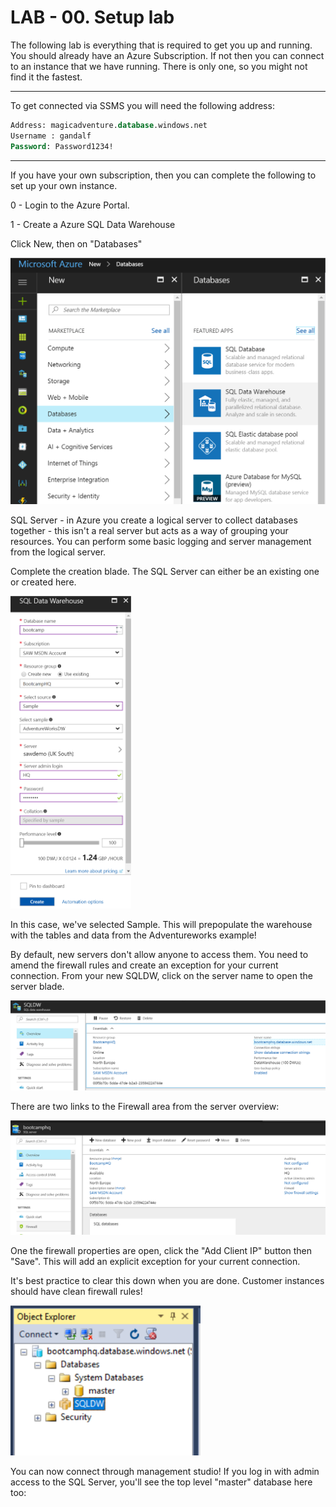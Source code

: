 # LAB - 00. Setup lab
The following lab is everything that is required to get you up and running. You should already have an Azure Subscription. If not then you can connect to an instance that we have running. There is only one, so you might not find it the fastest. 

------------------------------------------------------------------
To get connected via SSMS you will need the following address: 

```sql
Address: magicadventure.database.windows.net
Username : gandalf
Password: Password1234!
```
-------------------------------------------------------------------

If you have your own subscription, then you can complete the following to set up your own instance. 

0 - Login to the Azure Portal. 

1 - Create a Azure SQL Data Warehouse
 
Click New, then on "Databases"
 
![GitHub Logo](/images/AzureSQLDW.png)

SQL Server - in Azure you create a logical server to collect databases together - this isn't a real server but acts as a way of grouping your resources. You can perform some basic logging and server management from the logical server.
 
Complete the creation blade. The SQL Server can either be an existing one or created here.
 
<img src="https://github.com/Adatis/AzureSQLDataWarehouse-Workshop/blob/master/images/AzureSQLDW_Config.png" height="500">
 
In this case, we've selected Sample. This will prepopulate the warehouse with the tables and data from the Adventureworks example!
 
By default, new servers don't allow anyone to access them. You need to amend the firewall rules and create an exception for your current connection. From your new SQLDW, click on the server name to open the server blade.
 
![GitHub Logo](/images/AzureSQLDW_Config2.png)
 
 
There are two links to the Firewall area from the server overview:
 
![GitHub Logo](/images/AzureSQLDW_Config3.png)

 
One the firewall properties are open, click the "Add Client IP" button then "Save". This will add an explicit exception for your current connection.
 
It's best practice to clear this down when you are done. Customer instances should have clean firewall rules!
 
<img src="https://github.com/Adatis/AzureSQLDataWarehouse-Workshop/blob/master/images/AzureSQLDW_Config4.png" height="240">
 
You can now connect through management studio! If you log in with admin access to the SQL Server, you'll see the top level "master" database here too:
 

 
 
 
 
 
 
 

